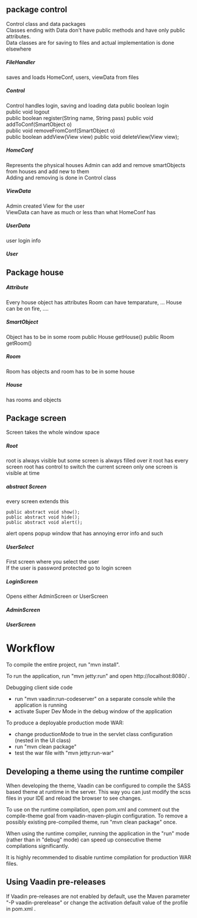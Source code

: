 


## package control   
Control class and data packages   
Classes ending with Data don't have public methods and have only public attributes.    
Data classes are for saving to files and actual implementation is done elsewhere


    
##### FileHandler    

saves and loads HomeConf, users, viewData from files    
    
    
##### Control


Control handles login, saving and loading data
public boolean login   
public void logout   
public boolean register(String name, String pass)
public void addToConf(SmartObject o)   
public void removeFromConf(SmartObject o)   
public boolean addView(View view)
public void deleteView(View view);


##### HomeConf   


Represents the physical houses
Admin can add and remove smartObjects from houses and add new to them    
Adding and removing is done in Control class


##### ViewData


Admin created View for the user    
ViewData can have as much or less than what HomeConf has    



##### UserData


user login info   


##### User 





## Package house  


##### Attribute 

Every house object has attributes 
Room can have temparature, ...
House can be on fire, ....


##### SmartObject   

Object has to be in some room 
public House getHouse() 
public Room getRoom() 




##### Room

Room has objects and room has to be in some house


##### House

has rooms and objects    



## Package screen

Screen takes the whole window space



##### Root

root is always visible but some screen is always filled over it
root has every screen 
root has control to switch the current screen
only one screen is visible at time



##### abstract Screen

every screen extends this

    public abstract void show();
    public abstract void hide();
    public abstract void alert();


alert opens popup window that has annoying error info and such



##### UserSelect    


First screen where you select the user    
If the user is password protected go to login screen  




##### LoginScreen


Opens either AdminScreen or UserScreen



##### AdminScreen





##### UserScreen








Workflow
========

To compile the entire project, run "mvn install".

To run the application, run "mvn jetty:run" and open http://localhost:8080/ .

Debugging client side code
  - run "mvn vaadin:run-codeserver" on a separate console while the application is running
  - activate Super Dev Mode in the debug window of the application

To produce a deployable production mode WAR:
- change productionMode to true in the servlet class configuration (nested in the UI class)
- run "mvn clean package"
- test the war file with "mvn jetty:run-war"

Developing a theme using the runtime compiler
-------------------------

When developing the theme, Vaadin can be configured to compile the SASS based
theme at runtime in the server. This way you can just modify the scss files in
your IDE and reload the browser to see changes.

To use on the runtime compilation, open pom.xml and comment out the compile-theme 
goal from vaadin-maven-plugin configuration. To remove a possibly existing 
pre-compiled theme, run "mvn clean package" once.

When using the runtime compiler, running the application in the "run" mode 
(rather than in "debug" mode) can speed up consecutive theme compilations
significantly.

It is highly recommended to disable runtime compilation for production WAR files.

Using Vaadin pre-releases
-------------------------

If Vaadin pre-releases are not enabled by default, use the Maven parameter
"-P vaadin-prerelease" or change the activation default value of the profile in pom.xml .
